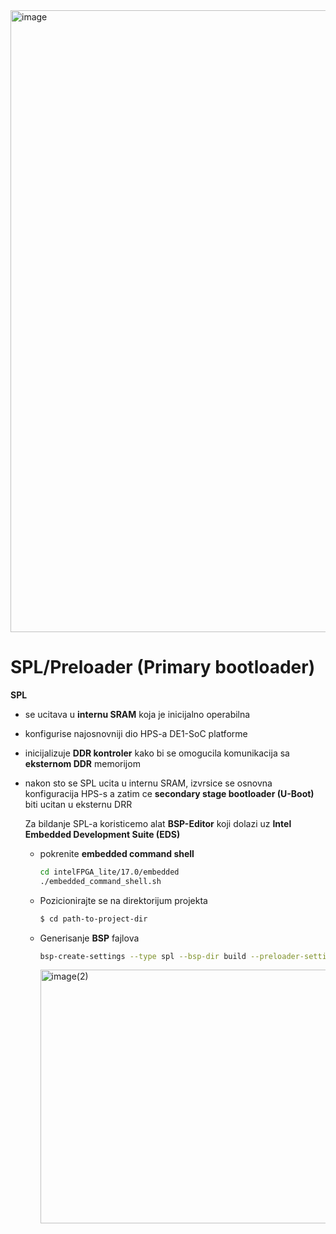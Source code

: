 <img width="2514" height="995" alt="image" src="https://github.com/user-attachments/assets/724cfeed-50df-4b25-bb45-87047dc75462" />

# SPL/Preloader (Primary bootloader)

**SPL**
- se ucitava u **internu SRAM** koja je inicijalno operabilna
- konfigurise najosnovniji dio HPS-a DE1-SoC platforme
- inicijalizuje **DDR kontroler** kako bi se omogucila komunikacija sa **eksternom DDR** memorijom
- nakon sto se SPL ucita u internu SRAM, izvrsice se osnovna konfiguracija HPS-s a zatim ce
**secondary stage bootloader (U-Boot)** biti ucitan u eksternu DRR

  Za bildanje SPL-a koristicemo alat **BSP-Editor** koji dolazi uz **Intel Embedded Development Suite (EDS)**
  - pokrenite **embedded command shell**
    ```bash
    cd intelFPGA_lite/17.0/embedded
    ./embedded_command_shell.sh
    ```
  - Pozicionirajte se na direktorijum projekta
    ```bash
    $ cd path-to-project-dir
    ```
  - Generisanje **BSP** fajlova 
    ```bash
    bsp-create-settings --type spl --bsp-dir build --preloader-settings-dir hps_isw_handoff/soc_system_hps_0/ --settings build/settings.bsp
    ```
    <img width="1342" height="406" alt="image(2)" src="https://github.com/user-attachments/assets/5877df41-2644-4815-82cc-3f8ab52852bb" />

   
